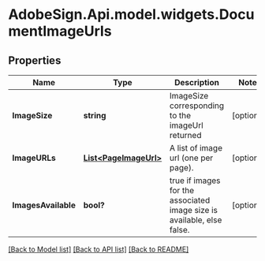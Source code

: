 # AdobeSign.Api.model.widgets.DocumentImageUrls
## Properties

Name | Type | Description | Notes
------------ | ------------- | ------------- | -------------
**ImageSize** | **string** | ImageSize corresponding to the imageUrl returned  | [optional] 
**ImageURLs** | [**List&lt;PageImageUrl&gt;**](PageImageUrl.md) | A list of image url (one per page). | [optional] 
**ImagesAvailable** | **bool?** | true if images for the associated image size is available, else false. | [optional] 

[[Back to Model list]](../README.md#documentation-for-models) [[Back to API list]](../README.md#documentation-for-api-endpoints) [[Back to README]](../README.md)

